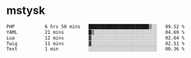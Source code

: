 # mstysk

<!--START_SECTION:waka-->

```txt
PHP           6 hrs 50 mins   ██████████████████████▒░░   89.52 %
YAML          21 mins         █▒░░░░░░░░░░░░░░░░░░░░░░░   04.69 %
Lua           12 mins         ▓░░░░░░░░░░░░░░░░░░░░░░░░   02.64 %
Twig          11 mins         ▓░░░░░░░░░░░░░░░░░░░░░░░░   02.51 %
Text          1 min           ░░░░░░░░░░░░░░░░░░░░░░░░░   00.36 %
```

<!--END_SECTION:waka-->

